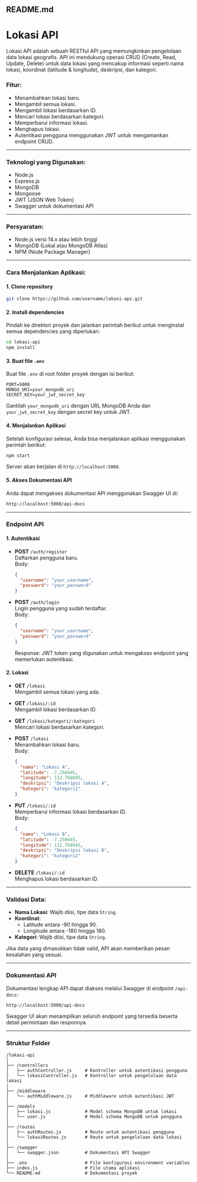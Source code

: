 ## **README.md**

# Lokasi API

Lokasi API adalah sebuah RESTful API yang memungkinkan pengelolaan data lokasi geografis. API ini mendukung operasi CRUD (Create, Read, Update, Delete) untuk data lokasi yang mencakup informasi seperti nama lokasi, koordinat (latitude & longitude), deskripsi, dan kategori.

### **Fitur:**

- Menambahkan lokasi baru.
- Mengambil semua lokasi.
- Mengambil lokasi berdasarkan ID.
- Mencari lokasi berdasarkan kategori.
- Memperbarui informasi lokasi.
- Menghapus lokasi.
- Autentikasi pengguna menggunakan JWT untuk mengamankan endpoint CRUD.

---

### **Teknologi yang Digunakan:**

- Node.js
- Express.js
- MongoDB
- Mongoose
- JWT (JSON Web Token)
- Swagger untuk dokumentasi API

---

### **Persyaratan:**

- Node.js versi 14.x atau lebih tinggi
- MongoDB (Lokal atau MongoDB Atlas)
- NPM (Node Package Manager)

---

### **Cara Menjalankan Aplikasi:**

#### 1. Clone repository

```bash
git clone https://github.com/username/lokasi-api.git
```

#### 2. Install dependencies

Pindah ke direktori proyek dan jalankan perintah berikut untuk menginstal semua dependencies yang diperlukan:

```bash
cd lokasi-api
npm install
```

#### 3. Buat file `.env`

Buat file `.env` di root folder proyek dengan isi berikut:

```env
PORT=5000
MONGO_URI=your_mongodb_uri
SECRET_KEY=your_jwt_secret_key
```

Gantilah `your_mongodb_uri` dengan URL MongoDB Anda dan `your_jwt_secret_key` dengan secret key untuk JWT.

#### 4. Menjalankan Aplikasi

Setelah konfigurasi selesai, Anda bisa menjalankan aplikasi menggunakan perintah berikut:

```bash
npm start
```

Server akan berjalan di `http://localhost:5000`.

#### 5. Akses Dokumentasi API

Anda dapat mengakses dokumentasi API menggunakan Swagger UI di:

```bash
http://localhost:5000/api-docs
```

---

### **Endpoint API**

#### 1. **Autentikasi**

- **POST** `/auth/register`  
  Daftarkan pengguna baru.  
  Body:  
  ```json
  {
    "username": "your_username",
    "password": "your_password"
  }
  ```

- **POST** `/auth/login`  
  Login pengguna yang sudah terdaftar.  
  Body:  
  ```json
  {
    "username": "your_username",
    "password": "your_password"
  }
  ```
  Response: JWT token yang digunakan untuk mengakses endpoint yang memerlukan autentikasi.

#### 2. **Lokasi**

- **GET** `/lokasi`  
  Mengambil semua lokasi yang ada.

- **GET** `/lokasi/:id`  
  Mengambil lokasi berdasarkan ID.

- **GET** `/lokasi/kategori/:kategori`  
  Mencari lokasi berdasarkan kategori.

- **POST** `/lokasi`  
  Menambahkan lokasi baru.  
  Body:  
  ```json
  {
    "nama": "Lokasi A",
    "latitude": -7.250445,
    "longitude": 112.768845,
    "deskripsi": "Deskripsi lokasi A",
    "kategori": "kategori1"
  }
  ```

- **PUT** `/lokasi/:id`  
  Memperbarui informasi lokasi berdasarkan ID.  
  Body:  
  ```json
  {
    "nama": "Lokasi B",
    "latitude": -7.250445,
    "longitude": 112.768845,
    "deskripsi": "Deskripsi lokasi B",
    "kategori": "kategori2"
  }
  ```

- **DELETE** `/lokasi/:id`  
  Menghapus lokasi berdasarkan ID.

---

### **Validasi Data:**

- **Nama Lokasi**: Wajib diisi, tipe data `String`.
- **Koordinat**: 
  - Latitude antara -90 hingga 90.
  - Longitude antara -180 hingga 180.
- **Kategori**: Wajib diisi, tipe data `String`.
  
Jika data yang dimasukkan tidak valid, API akan memberikan pesan kesalahan yang sesuai.

---

### **Dokumentasi API**

Dokumentasi lengkap API dapat diakses melalui Swagger di endpoint `/api-docs`:

```
http://localhost:5000/api-docs
```

Swagger UI akan menampilkan seluruh endpoint yang tersedia beserta detail permintaan dan responnya.

---

### **Struktur Folder**

```
/lokasi-api
│
├── /controllers
│   ├── authController.js     # Kontroller untuk autentikasi pengguna
│   └── lokasiController.js   # Kontroller untuk pengelolaan data lokasi
│
├── /middleware
│   └── authMiddleware.js     # Middleware untuk autentikasi JWT
│
├── /models
│   ├── lokasi.js             # Model schema MongoDB untuk lokasi
│   └── user.js               # Model schema MongoDB untuk pengguna
│
├── /routes
│   ├── authRoutes.js         # Route untuk autentikasi pengguna
│   └── lokasiRoutes.js       # Route untuk pengelolaan data lokasi
│
├── /swagger
│   └── swagger.json          # Dokumentasi API Swagger
│
├── .env                      # File konfigurasi environment variables
├── index.js                  # File utama aplikasi
└── README.md                 # Dokumentasi proyek
```